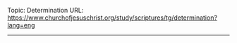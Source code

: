 Topic: Determination
URL: https://www.churchofjesuschrist.org/study/scriptures/tg/determination?lang=eng

---

